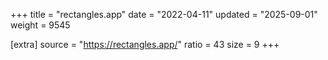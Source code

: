 +++
title = "rectangles.app"
date = "2022-04-11"
updated = "2025-09-01"
weight = 9545

[extra]
source = "https://rectangles.app/"
ratio = 43
size = 9
+++
